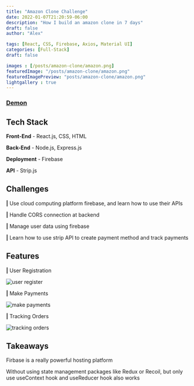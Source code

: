 ```yaml
---
title: "Amazon Clone Challenge"
date: 2022-01-07T21:20:59-06:00
description: "How I build an amazon clone in 7 days"
draft: false
author: "Alex"

tags: [React, CSS, Firebase, Axios, Material UI]
categories: [Full-Stack]
draft: false 

images : [/posts/amazon-clone/amazon.png]
featuredImage: "/posts/amazon-clone/amazon.png"
featuredImagePreview: "posts/amazon-clone/amazon.png"
lightgallery : true
---
```



<!--more-->

### [Demon](https://challenge-d6ab9.web.app)

## Tech Stack
**Front-End** - React.js, CSS, HTML

**Back-End** - Node.js, Express.js

**Deployment** - Firebase

**API** - Strip.js

## Challenges

**|** Use cloud computing platform firebase, and learn how to use their APIs  

**|** Handle CORS connection at backend 
 
**|** Manage user data using firebase

**|** Learn how to use strip API to create payment method and track payments

## Features 

**|** User Registration

![user register](/posts/amazon-clone/amazon_shot_1.gif)

**|** Make Payments

![make payments](/posts/amazon-clone/amazon_shot_2.gif)

**|** Tracking Orders

![tracking orders](/posts/amazon-clone/amazon_shot_3.gif)

## Takeaways 

Firbase is a really powerful hosting platform

Without using state management packages like Redux or Recoil, but only use useContext hook and useReducer hook also works   


 


